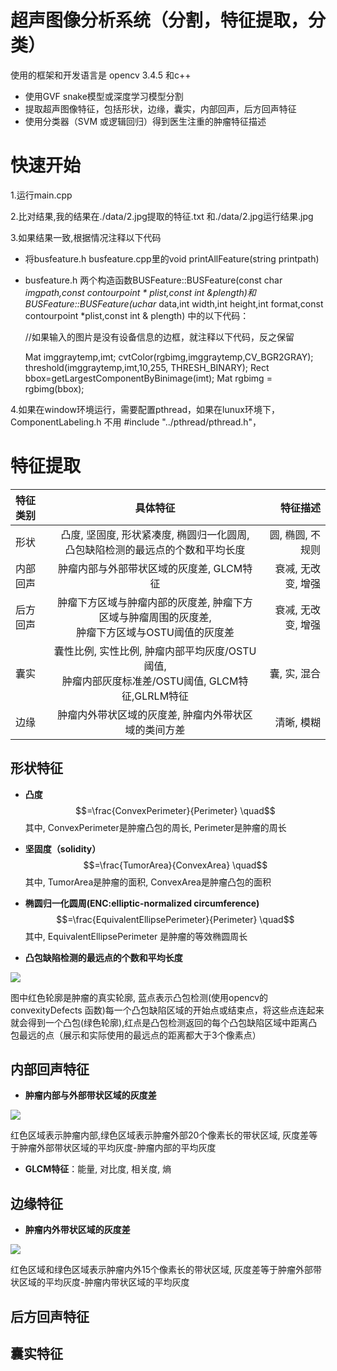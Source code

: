 # 超声图像分析系统（分割，特征提取，分类）

 使用的框架和开发语言是 opencv 3.4.5 和c++
 * 使用GVF snake模型或深度学习模型分割
 * 提取超声图像特征，包括形状，边缘，囊实，内部回声，后方回声特征
 * 使用分类器（SVM 或逻辑回归）得到医生注重的肿瘤特征描述
 
 
 # 快速开始
 
1.运行main.cpp

2.比对结果,我的结果在./data/2.jpg提取的特征.txt 和./data/2.jpg运行结果.jpg

3.如果结果一致,根据情况注释以下代码
* 将busfeature.h busfeature.cpp里的void printAllFeature(string printpath)
* busfeature.h 两个构造函数BUSFeature::BUSFeature(const char *imgpath,const contourpoint * plist,const int &plength)和 BUSFeature::BUSFeature(uchar* data,int width,int height,int format,const contourpoint *plist,const int & plength)
中的以下代码：

    //如果输入的图片是没有设备信息的边框，就注释以下代码，反之保留
    
	
    Mat imggraytemp,imt;
    cvtColor(rgbimg,imggraytemp,CV_BGR2GRAY);
    threshold(imggraytemp,imt,10,255, THRESH_BINARY);
    Rect bbox=getLargestComponentByBinimage(imt);
    Mat rgbimg = rgbimg(bbox);
	
4.如果在window环境运行，需要配置pthread，如果在lunux环境下，ComponentLabeling.h 不用 #include "../pthread/pthread.h"，

 # 特征提取
 
| 特征类别 | 具体特征 | 特征描述 |
| :--------------- |:---------------:| ---------------:|
| 形状  |凸度, 坚固度, 形状紧凑度, 椭圆归一化圆周, <br> 凸包缺陷检测的最远点的个数和平均长度|圆, 椭圆, 不规则|
|内部回声|肿瘤内部与外部带状区域的灰度差, GLCM特征 | 衰减, 无改变, 增强 |
|后方回声 |肿瘤下方区域与肿瘤内部的灰度差, 肿瘤下方区域与肿瘤周围的灰度差,<br> 肿瘤下方区域与OSTU阈值的灰度差| 衰减, 无改变, 增强|
|囊实  | 囊性比例, 实性比例, 肿瘤内部平均灰度/OSTU阈值, <br>肿瘤内部灰度标准差/OSTU阈值, GLCM特征,GLRLM特征 |囊, 实, 混合|
|边缘  | 肿瘤内外带状区域的灰度差, 肿瘤内外带状区域的类间方差  |清晰, 模糊|

## 形状特征

* **凸度** $$=\frac{ConvexPerimeter}{Perimeter} \quad$$  其中, ConvexPerimeter是肿瘤凸包的周长, Perimeter是肿瘤的周长

* **坚固度（solidity）** $$=\frac{TumorArea}{ConvexArea} \quad$$ 其中, TumorArea是肿瘤的面积, ConvexArea是肿瘤凸包的面积

* **椭圆归一化圆周(ENC:elliptic-normalized circumference)**$$=\frac{EquivalentEllipsePerimeter}{Perimeter} \quad$$ 其中, EquivalentEllipsePerimeter 是肿瘤的等效椭圆周长

* **凸包缺陷检测的最远点的个数和平均长度**

![](https://github.com/WenTao-Rong/Medical_Image_Feature_Extraction/raw/master/doc/Convex_Test.jpg)

图中红色轮廓是肿瘤的真实轮廓, 蓝点表示凸包检测(使用opencv的convexityDefects 函数)每一个凸包缺陷区域的开始点或结束点，将这些点连起来就会得到一个凸包(绿色轮廓),红点是凸包检测返回的每个凸包缺陷区域中距离凸包最远的点（展示和实际使用的最远点的距离都大于3个像素点） 

## 内部回声特征

* **肿瘤内部与外部带状区域的灰度差**

![](https://github.com/WenTao-Rong/Medical_Image_Feature_Extraction/raw/master/doc/TumorInnerOutter1.jpg)

红色区域表示肿瘤内部,绿色区域表示肿瘤外部20个像素长的带状区域, 灰度差等于肿瘤外部带状区域的平均灰度-肿瘤内部的平均灰度

* **GLCM特征**：能量, 对比度, 相关度, 熵 

## 边缘特征

* **肿瘤内外带状区域的灰度差**

![](https://github.com/WenTao-Rong/Medical_Image_Feature_Extraction/raw/master/doc/TumorInnerOutter2.jpg)

红色区域和绿色区域表示肿瘤内外15个像素长的带状区域, 灰度差等于肿瘤外部带状区域的平均灰度-肿瘤内带状区域的平均灰度

## 后方回声特征

## 囊实特征


